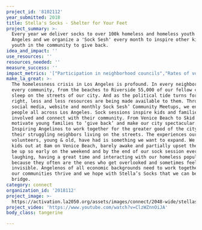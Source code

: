 ```yaml
---
project_id: '8102112'
year_submitted: 2018
title: Stella's Socks - Shelter for Your Feet
project_summary: >-
  Every year we deliver socks to over 100k homeless and homeless youth in Los
  Angeles and we organize a 'Sock Sesh' every month to inspire other kids and
  youth in the community to give back.
idea_and_impact: ''
use_resources: ''
resources_needed: ''
measure_success: ''
impact_metrics: '["Participation in neighborhood councils","Rates of volunteerism"]'
make_la_great: >-
  The homelessness crisis in Los Angeles is profound. In every neighborhood and
  every community, from the beaches to Riverside 55,000 of our fellow citizens
  sleep on the streets of our city. And as the political tide turns for the
  right, less and less resources are being made available to them. Through our
  social media, website and monthly Sock Sesh’ Community Meetups, we engage
  people all across Los Angeles. Sock sessions inspire kids and families to get
  involved and connect with their community. From Venice Beach to Skid Row, We
  motivate young families to ‘give back’ and make our city spectacular.
  Inspiring Angelinos to work together for the greater good of the city and
  their struggling neighbors living on the streets. The experiences our
  volunteers, young & old, have had is something we want to expand. We’ve had
  kids out at 8am on Venice Beach, barely awake and partially upset they have to
  be up so early on the weekend and by the end of our sock session everyone is
  laughing, having a great time and interacting with our homeless population,
  because they often are the ones who get overlooked and sometimes feel
  invisible. Angelenos of all economic backgrounds need to work together to make
  our communities thrive and we hope with Stella’s Socks that we can be that
  bridge.
category: connect
organization_id: '2018112'
project_image: >-
  https://activation.la2050.org/assets/images/connect/2048-wide/stellas-socks.jpg
project_video: 'https://www.youtube.com/watch?v=ClzWZnnOiJA'
body_class: tangerine

---
```

